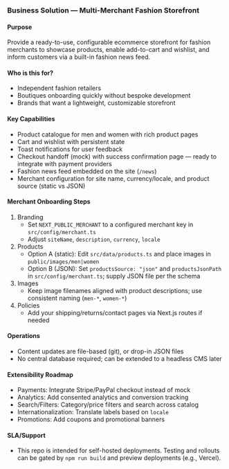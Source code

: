 ### Business Solution — Multi-Merchant Fashion Storefront

#### Purpose
Provide a ready-to-use, configurable ecommerce storefront for fashion merchants to showcase products, enable add-to-cart and wishlist, and inform customers via a built-in fashion news feed.

#### Who is this for?
- Independent fashion retailers
- Boutiques onboarding quickly without bespoke development
- Brands that want a lightweight, customizable storefront

#### Key Capabilities
- Product catalogue for men and women with rich product pages
- Cart and wishlist with persistent state
- Toast notifications for user feedback
- Checkout handoff (mock) with success confirmation page — ready to integrate with payment providers
- Fashion news feed embedded on the site (`/news`)
- Merchant configuration for site name, currency/locale, and product source (static vs JSON)

#### Merchant Onboarding Steps
1) Branding
   - Set `NEXT_PUBLIC_MERCHANT` to a configured merchant key in `src/config/merchant.ts`
   - Adjust `siteName`, `description`, `currency`, `locale`
2) Products
   - Option A (static): Edit `src/data/products.ts` and place images in `public/images/men|women`
   - Option B (JSON): Set `productsSource: "json"` and `productsJsonPath` in `src/config/merchant.ts`; supply JSON file per the schema
3) Images
   - Keep image filenames aligned with product descriptions; use consistent naming (`men-*`, `women-*`)
4) Policies
   - Add your shipping/returns/contact pages via Next.js routes if needed

#### Operations
- Content updates are file-based (git), or drop-in JSON files
- No central database required; can be extended to a headless CMS later

#### Extensibility Roadmap
- Payments: Integrate Stripe/PayPal checkout instead of mock
- Analytics: Add consented analytics and conversion tracking
- Search/Filters: Category/price filters and search across catalog
- Internationalization: Translate labels based on `locale`
- Promotions: Add coupons and promotional banners

#### SLA/Support
- This repo is intended for self-hosted deployments. Testing and rollouts can be gated by `npm run build` and preview deployments (e.g., Vercel).



